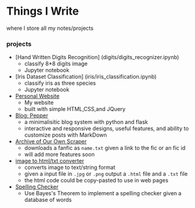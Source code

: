 # Things I Write
where I store all my notes/projects

### projects
- [Hand Written Digits Recognition] (digits/digits_recognizer.ipynb)
    - classify 8*8 digits image
    - Jupyter notebook
- [Iris Dataset Classification] (iris/iris_classification.ipynb)
    - classify iris as three species 
    - Jupyter notebook
- [Personal Website](https://iasnobmatsu.github.io/)
    - My website
    - built with simple HTML,CSS,and JQuery
- [Blog: Pepper](pepper/README.md)
    - a minimalisitic blog system with python and flask
    - interactive and responsive designs, useful features, and ability to customize posts with MarkDown
- [Archive of Our Own Scraper](ficLoader.py)
    - downloads a fanfic as `name.txt` given a link to the fic or an fic id
    - will add more features soon 
- [image to html/txt converter](imgtotext/imgtotxt.md)
    - converts image to text/string format
    - given a input file in `.jpg` or `.png` output a `.html` file and a `.txt` file
    - the html code could be copy-pasted to use in web pages
- [Spelling Checker](bayes-theorem/bayes.md)
    - Use Bayes's Theorem to implement a spelling checker given a database of words





